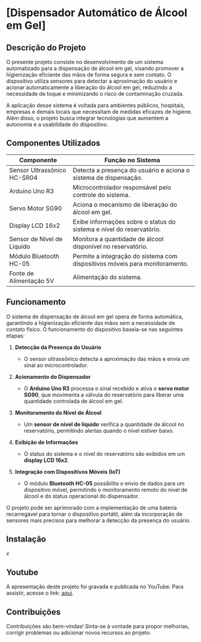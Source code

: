 # **[Dispensador Automático de Álcool em Gel]**  

## **Descrição do Projeto**  
O presente projeto consiste no desenvolvimento de um sistema automatizado para a dispensação de álcool em gel, visando promover a higienização eficiente das mãos de forma segura e sem contato. O dispositivo utiliza sensores para detectar a aproximação do usuário e acionar automaticamente a liberação do álcool em gel, reduzindo a necessidade de toque e minimizando o risco de contaminação cruzada.  

A aplicação desse sistema é voltada para ambientes públicos, hospitais, empresas e demais locais que necessitam de medidas eficazes de higiene. Além disso, o projeto busca integrar tecnologias que aumentem a autonomia e a usabilidade do dispositivo.  

## **Componentes Utilizados**  

| **Componente**              | **Função no Sistema**                                                         |
|----------------------------|-------------------------------------------------------------------------------|
| Sensor Ultrassônico HC-SR04 | Detecta a presença do usuário e aciona o sistema de dispensação.             |
| Arduino Uno R3             | Microcontrolador responsável pelo controle do sistema.                       |
| Servo Motor SG90           | Aciona o mecanismo de liberação do álcool em gel.                            |
| Display LCD 16x2           | Exibe informações sobre o status do sistema e nível do reservatório.         |
| Sensor de Nível de Líquido | Monitora a quantidade de álcool disponível no reservatório.                  |
| Módulo Bluetooth HC-05     | Permite a integração do sistema com dispositivos móveis para monitoramento.  |
| Fonte de Alimentação 5V    | Alimentação do sistema.                                                      |

## **Funcionamento**  

O sistema de dispensação de álcool em gel opera de forma automática, garantindo a higienização eficiente das mãos sem a necessidade de contato físico. O funcionamento do dispositivo baseia-se nas seguintes etapas:  

1. **Detecção da Presença do Usuário**  
   - O sensor ultrassônico detecta a aproximação das mãos e envia um sinal ao microcontrolador.  

2. **Acionamento do Dispensador**  
   - O **Arduino Uno R3** processa o sinal recebido e ativa o **servo motor SG90**, que movimenta a válvula do reservatório para liberar uma quantidade controlada de álcool em gel.  

3. **Monitoramento do Nível de Álcool**  
   - Um **sensor de nível de líquido** verifica a quantidade de álcool no reservatório, permitindo alertas quando o nível estiver baixo.  

4. **Exibição de Informações**  
   - O status do sistema e o nível do reservatório são exibidos em um **display LCD 16x2**.  

5. **Integração com Dispositivos Móveis (IoT)**  
   - O módulo **Bluetooth HC-05** possibilita o envio de dados para um dispositivo móvel, permitindo o monitoramento remoto do nível de álcool e do status operacional do dispensador.  

O projeto pode ser aprimorado com a implementação de uma bateria recarregável para tornar o dispositivo portátil, além da incorporação de sensores mais precisos para melhorar a detecção da presença do usuário.  

## **Instalação**  
_x_  

## **Youtube**  
A apresentação deste projeto foi gravada e publicada no YouTube. Para assistir, acesse o link: [aqui](https://drive.google.com/file/d/1Z5Y4WT4Inxv3UNY7E61F3dmGt30_tQ0w/view?usp=sharing).  

## **Contribuições**  
Contribuições são bem-vindas! Sinta-se à vontade para propor melhorias, corrigir problemas ou adicionar novos recursos ao projeto.  
